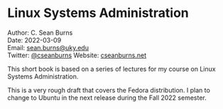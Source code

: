 # Linux Systems Administration

Author: C. Sean Burns  
Date: 2022-03-09  
Email: [sean.burns@uky.edu](sean.burns@uky.edu)  
Twitter: [@cseanburns](https://twitter.com/cseanburns)
Website: [cseanburns.net](https://cseanburns.net)

This short book is based on a series of lectures for my course on Linux Systems Administration.

This is a very rough draft that covers the Fedora distribution. I plan to change to Ubuntu in the next release during the Fall 2022 semester.
